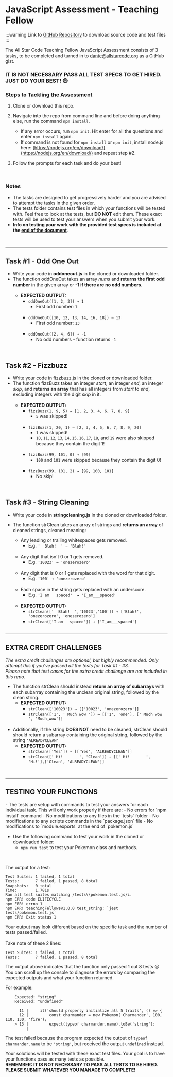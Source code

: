 # JavaScript Assessment - Teaching Fellow 

:::warning
Link to [GitHub Repository](https://github.com/AllStarCodeOrg/TF_JavaScriptAssessment) to download source code and test files
:::

The All Star Code Teaching Fellow JavaScript Assessment consists of 3 tasks, to be completed and turned in to dante@allstarcode.org as a GitHub gist.

### **IT IS NOT NECESSARY PASS ALL TEST SPECS TO GET HIRED. JUST DO YOUR BEST! :smile:**

### Steps to Tackling the Assessment
1. Clone or download this repo.

2. Navigate into the repo from command line and before doing anything else, run the command `npm install`.
    - If any error occurs, run `npm init`. Hit enter for all the questions and enter `npm install` again.
    - If command is not found for `npm install` or `npm init`, install node.js here: [https://nodejs.org/en/download/](https://nodejs.org/en/download/) and repeat step #2. 

3. Follow the prompts for each task and do your best!
<br>

### Notes
- The tasks are designed to get progressively harder and you are advised to attempt the tasks in the given order.
- The tests folder contains test files in which your functions will be tested with. Feel free to look at the tests, but **DO NOT** edit them. These exact tests will be used to test your answers when you submit your work.
- **Info on testing your work with the provided test specs is included at the <a href="#tests">end of the document</a>**.  
<br>

---

## Task #1 - Odd One Out
- Write your code in **oddoneout.js** in the cloned or downloaded folder.
- The function oddOneOut takes an array *nums* and **returns the first odd number** in the given array or **-1 if there are no odd numbers**.
    <br><br>
    - **EXPECTED OUTPUT:**
        - `oddOneOut([1, 2, 3]) → 1`
            - First odd number: `1` 
            <br>
        - `oddOneOut([10, 12, 13, 14, 16, 18]) → 13`
            - First odd number: `13` 
            <br>
        - `oddOneOut([2, 4, 6]) → -1`
            - No odd numbers - function returns `-1` 

<br>

## Task #2 - Fizzbuzz
- Write your code in fizzbuzz.js in the cloned or downloaded folder. 
- The function fizzBuzz takes an integer *start*, an integer *end*, an integer *skip*, and **returns an array** that has all integers from *start* to *end*, excluding integers with the digit *skip* in it.
    <br><br>
    - **EXPECTED OUTPUT:**
        - `fizzBuzz(1, 9, 5) → [1, 2, 3, 4, 6, 7, 8, 9]`
            - `5` was skipped!
            <br>
        - `fizzBuzz(1, 20, 1) → [2, 3, 4, 5, 6, 7, 8, 9, 20]`
            - `1` was skipped!
            - `10`, `11`, `12`, `13`, `14`, `15`, `16`, `17`, `18`, and `19` were also skipped because they contain the digit 1!
            <br>
        - `fizzBuzz(99, 101, 0) → [99]`
            - `100` and `101` were skipped because they contain the digit 0!
            <br>
        - `fizzBuzz(99, 101, 2) → [99, 100, 101]`
            - No skip!

<br>

## Task #3 - String Cleaning
- Write your code in **stringcleaning.js** in the cloned or downloaded folder.
- The function strClean takes an array of strings and **returns an array** of cleaned strings, cleaned meaning:
    - Any leading or trailing whitespaces gets removed.
        - E.g. `'  Blah!  ' → 'Blah!'`
        <br>
    - Any digit that isn't 0 or 1 gets removed.
        - E.g. `'10023' → 'onezerozero'`
        <br>
    - Any digit that is 0 or 1 gets replaced with the word for that digit.
        - E.g. `'100' → 'onezerozero'`
        <br>
    - Each space in the string gets replaced with an underscore. 
        - E.g. `'I am   spaced'  → 'I_am___spaced'`
    <br><br>
    - **EXPECTED OUTPUT:**
        - `strClean(['  Blah!  ','10023','100']) → ['Blah!', 'onezerozero', 'onezerozero']`
        - `strClean(['I am   spaced']) → ['I_am___spaced']`


    <br>

---

## EXTRA CREDIT CHALLENGES
*The extra credit challenges are optional, but highly recommended. Only attempt this if you've passed all the tests for Task #1 - #3.
    <br>
Please note that test cases for the extra credit challenge are not included in this repo.*
- The function strClean should instead **return an array of subarrays** with each subarray containing the unclean original string, followed by the clean string.
    <br>
    - **EXPECTED OUTPUT:**
        - `strClean(['10023']) → [['10023', 'onezerozero']]`
        - `strClean(['1', ' Much wow ']) → [['1', 'one'], [' Much wow ', 'Much_wow']]`
        <br>
- Additionally, if the string **DOES NOT** need to be cleaned, strClean should should return a subarray containing the original string, followed by the string `'ALREADYCLEAN'`
    <br>
    - **EXPECTED OUTPUT:**
        - `strClean(['Yes']) → [['Yes', 'ALREADYCLEAN']]`
        - `strClean([' Hi!       ', 'Clean']) → [[' Hi!       ', 'Hi!'],['Clean', 'ALREADYCLEAN']]`

<br>

---

<h2 id="tests"> TESTING YOUR FUNCTIONS</h2>
- The tests are setup with commands to test your answers for each individual task. This will only work properly if there are:
    - No errors for `npm install` command
    - No modifications to any files in the `tests` folder
    - No modifications to any scripts commands in the `package.json` file
    - No modifications to `module.exports` at the end of `pokemon.js`

- Use the following command to test your work in the cloned or downloaded folder: 
    - `npm run test` to test your Pokemon class and methods.
<br>

The output for a test:

```shell
Test Suites: 1 failed, 1 total
Tests:       7 failed, 1 passed, 8 total
Snapshots:   0 total
Time:        1.781s
Ran all test suites matching /tests\\pokemon.test.js/i.
npm ERR! code ELIFECYCLE
npm ERR! errno 1
npm ERR! teachingFellows@1.0.0 test_string: `jest tests/pokemon.test.js`
npm ERR! Exit status 1
```
Your output may look different based on the specific task and the number of tests passed/failed. 
<br><br>
Take note of these 2 lines: 

```shell
Test Suites: 1 failed, 1 total
Tests:       7 failed, 1 passed, 8 total
```

The output above indicates that the function only passed 1 out 8 tests :cry:
<br>
You can scroll up the console to diagnose the errors by comparing the expected outputs and what your function returned. 

For example:
```shell
    Expected: "string"
    Received: "undefined"

      11 |     it('should properly initialize all 5 traits', () => {
      12 |         const charmander = new Pokemon('Charmander', 100, 110, 130, 'fire');
    > 13 |         expect(typeof charmander.name).toBe('string');
         |                                        ^
```

The test failed because the program expected the output of `typeof charmander.name` to be `'string'`, but received the output `undefined` instead. 

Your solutions will be tested with these exact test files. Your goal is to have your functions pass as many tests as possible.
<br> 
**REMEMBER: IT IS NOT NECESSARY TO PASS ALL TESTS TO BE HIRED. PLEASE SUBMIT WHATEVER YOU MANAGE TO COMPLETE!**